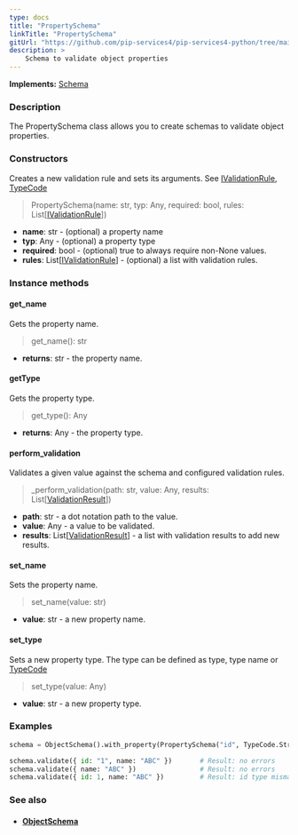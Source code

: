 ```yaml
---
type: docs
title: "PropertySchema"
linkTitle: "PropertySchema"
gitUrl: "https://github.com/pip-services4/pip-services4-python/tree/main/pip-services4-data-python"
description: >
    Schema to validate object properties
---
```


**Implements:** [Schema](../schema)

### Description

The PropertySchema class allows you to create schemas to validate object properties.

### Constructors
Creates a new validation rule and sets its arguments.
See [IValidationRule](../ivalidation_rule), [TypeCode](../../commons/convert/type_code)

> PropertySchema(name: str, typ: Any, required: bool, rules: List[[IValidationRule](../ivalidation_rule)])

- **name**: str - (optional) a property name
- **typ**: Any - (optional) a property type
- **required**: bool -  (optional) true to always require non-None values.
- **rules**: List[[IValidationRule](../ivalidation_rule)] - (optional) a list with validation rules.

### Instance methods

#### get_name
Gets the property name.

> get_name(): str

- **returns**: str - the property name.


#### getType
Gets the property type.

> get_type(): Any

- **returns**: Any - the property type.


#### perform_validation
Validates a given value against the schema and configured validation rules.

> _perform_validation(path: str, value: Any, results: List[[ValidationResult](../validation_result)])

- **path**: str - a dot notation path to the value.
- **value**: Any - a value to be validated.
- **results**: List[[ValidationResult](../validation_result)] - a list with validation results to add new results.


#### set_name
Sets the property name.

> set_name(value: str)

- **value**: str - a new property name.


#### set_type
Sets a new property type.
The type can be defined as type, type name or [TypeCode](../../commons/convert/type_code)

> set_type(value: Any)

- **value**: str - a new property type.

### Examples

```python
schema = ObjectSchema().with_property(PropertySchema("id", TypeCode.String))

schema.validate({ id: "1", name: "ABC" })       # Result: no errors
schema.validate({ name: "ABC" })                # Result: no errors
schema.validate({ id: 1, name: "ABC" })         # Result: id type mismatch

```

### See also
- #### [ObjectSchema](../object_schema)
